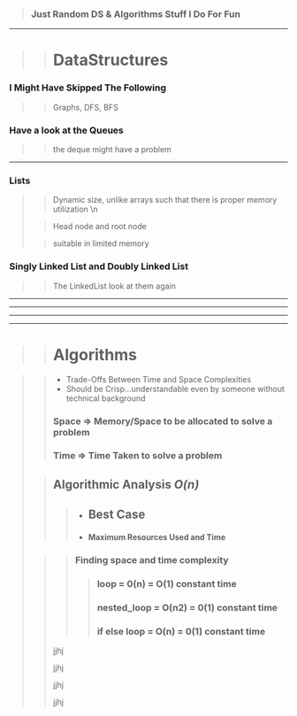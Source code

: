 > ### Just Random DS & Algorithms Stuff I Do For Fun
  -------------------------------------------------------------
> > # DataStructures

### I Might Have Skipped The Following

> > Graphs, DFS, BFS
>
> >

### Have a look at the Queues

> > the deque might have a problem
> >
>
------------------------------------------------------------------

### Lists

> > Dynamic size, unlike arrays such that there is proper memory utilization \n
>
> > Head node and root node
>
> > suitable in limited memory

### Singly Linked List and Doubly Linked List

> > The LinkedList look at them again




------------------------------------------------------------------

------------------------------------------------------------------

------------------------------------------------------------------

------------------------------------------------------------------

> > # Algorithms

> > + Trade-Offs Between Time and Space Complexities
> > + Should be Crisp...understandable even by someone without technical background
>> ### Space => Memory/Space to be allocated to solve a problem
>> ### Time => Time Taken to solve a problem
>
>> ## Algorithmic Analysis _O(n)_
>>> + ## Best Case
>>> + #### Maximum Resources Used and Time
>
>
>
> >
> >
> > > ### Finding space and time complexity
> > > > ### loop = 0(n) = O(1) constant time
> > > > ### nested_loop = O(n2) = 0(1) constant time
> > > > ### if else loop = O(n) = 0(1) constant time    
> >
> >jjhj
> > >
> >
> >jjhj
> > >
> >
> >jjhj
> > >
> >
> >jjhj
